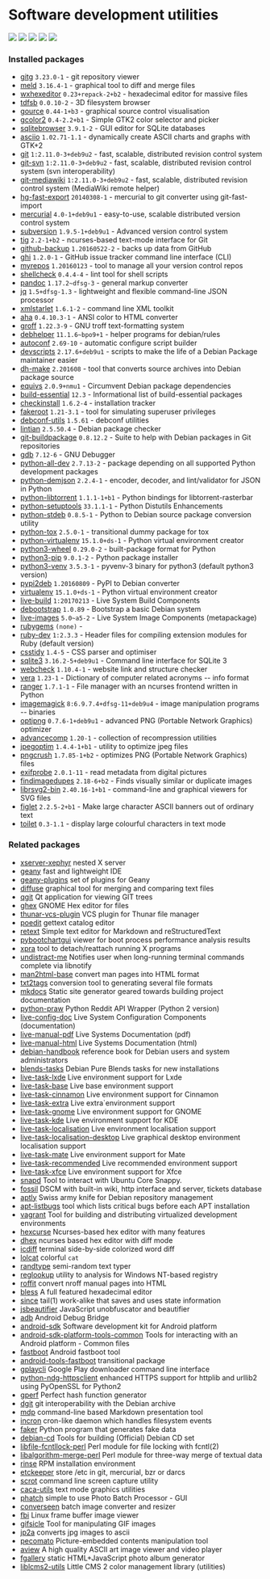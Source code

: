# Software development utilities

[![](https://screenshots.debian.net/thumbnail-with-version/meld/9001)](https://screenshots.debian.net/screenshot-with-version/meld/9001)
[![](https://screenshots.debian.net/thumbnail-with-version/gitg/9001)](https://screenshots.debian.net/screenshot-with-version/gitg/9001)
[![](https://screenshots.debian.net/thumbnail-with-version/wxhexeditor/9001)](https://screenshots.debian.net/screenshot-with-version/wxhexeditor/9001)
[![](https://screenshots.debian.net/thumbnail-with-version/gcolor2/9001)](https://screenshots.debian.net/screenshot-with-version/gcolor2/9001)
[![](https://screenshots.debian.net/thumbnail-with-version/tig/9001)](https://screenshots.debian.net/screenshot-with-version/tig/9001)





### Installed packages

* [gitg](https://packages.debian.org/stretch/gitg) `3.23.0-1` - git repository viewer
* [meld](https://packages.debian.org/stretch/meld) `3.16.4-1` - graphical tool to diff and merge files
* [wxhexeditor](https://packages.debian.org/stretch/wxhexeditor) `0.23+repack-2+b2` - hexadecimal editor for massive files
* [tdfsb](https://packages.debian.org/stretch/tdfsb) `0.0.10-2` - 3D filesystem browser
* [gource](https://packages.debian.org/stretch/gource) `0.44-1+b3` - graphical source control visualisation
* [gcolor2](https://packages.debian.org/stretch/gcolor2) `0.4-2.2+b1` - Simple GTK2 color selector and picker
* [sqlitebrowser](https://packages.debian.org/stretch/sqlitebrowser) `3.9.1-2` - GUI editor for SQLite databases
* [asciio](https://packages.debian.org/stretch/asciio) `1.02.71-1.1` - dynamically create ASCII charts and graphs with GTK+2
* [git](https://packages.debian.org/stretch/git) `1:2.11.0-3+deb9u2` - fast, scalable, distributed revision control system
* [git-svn](https://packages.debian.org/stretch/git-svn) `1:2.11.0-3+deb9u2` - fast, scalable, distributed revision control system (svn interoperability)
* [git-mediawiki](https://packages.debian.org/stretch/git-mediawiki) `1:2.11.0-3+deb9u2` - fast, scalable, distributed revision control system (MediaWiki remote helper)
* [hg-fast-export](https://packages.debian.org/stretch/hg-fast-export) `20140308-1` - mercurial to git converter using git-fast-import
* [mercurial](https://packages.debian.org/stretch/mercurial) `4.0-1+deb9u1` - easy-to-use, scalable distributed version control system
* [subversion](https://packages.debian.org/stretch/subversion) `1.9.5-1+deb9u1` - Advanced version control system
* [tig](https://packages.debian.org/stretch/tig) `2.2-1+b2` - ncurses-based text-mode interface for Git
* [github-backup](https://packages.debian.org/stretch/github-backup) `1.20160522-2` - backs up data from GitHub
* [ghi](https://packages.debian.org/stretch/ghi) `1.2.0-1` - GitHub issue tracker command line interface (CLI)
* [myrepos](https://packages.debian.org/stretch/myrepos) `1.20160123` - tool to manage all your version control repos
* [shellcheck](https://packages.debian.org/stretch/shellcheck) `0.4.4-4` - lint tool for shell scripts
* [pandoc](https://packages.debian.org/stretch/pandoc) `1.17.2~dfsg-3` - general markup converter
* [jq](https://packages.debian.org/stretch/jq) `1.5+dfsg-1.3` - lightweight and flexible command-line JSON processor
* [xmlstarlet](https://packages.debian.org/stretch/xmlstarlet) `1.6.1-2` - command line XML toolkit
* [aha](https://packages.debian.org/stretch/aha) `0.4.10.3-1` - ANSI color to HTML converter
* [groff](https://packages.debian.org/stretch/groff) `1.22.3-9` - GNU troff text-formatting system
* [debhelper](https://packages.debian.org/stretch/debhelper) `11.1.6~bpo9+1` - helper programs for debian/rules
* [autoconf](https://packages.debian.org/stretch/autoconf) `2.69-10` - automatic configure script builder
* [devscripts](https://packages.debian.org/stretch/devscripts) `2.17.6+deb9u1` - scripts to make the life of a Debian Package maintainer easier
* [dh-make](https://packages.debian.org/stretch/dh-make) `2.201608` - tool that converts source archives into Debian package source
* [equivs](https://packages.debian.org/stretch/equivs) `2.0.9+nmu1` - Circumvent Debian package dependencies
* [build-essential](https://packages.debian.org/stretch/build-essential) `12.3` - Informational list of build-essential packages
* [checkinstall](https://packages.debian.org/stretch/checkinstall) `1.6.2-4` - installation tracker
* [fakeroot](https://packages.debian.org/stretch/fakeroot) `1.21-3.1` - tool for simulating superuser privileges
* [debconf-utils](https://packages.debian.org/stretch/debconf-utils) `1.5.61` - debconf utilities
* [lintian](https://packages.debian.org/stretch/lintian) `2.5.50.4` - Debian package checker
* [git-buildpackage](https://packages.debian.org/stretch/git-buildpackage) `0.8.12.2` - Suite to help with Debian packages in Git repositories
* [gdb](https://packages.debian.org/stretch/gdb) `7.12-6` - GNU Debugger
* [python-all-dev](https://packages.debian.org/stretch/python-all-dev) `2.7.13-2` - package depending on all supported Python development packages
* [python-demjson](https://packages.debian.org/stretch/python-demjson) `2.2.4-1` - encoder, decoder, and lint/validator for JSON in Python
* [python-libtorrent](https://packages.debian.org/stretch/python-libtorrent) `1.1.1-1+b1` - Python bindings for libtorrent-rasterbar
* [python-setuptools](https://packages.debian.org/stretch/python-setuptools) `33.1.1-1` - Python Distutils Enhancements
* [python-stdeb](https://packages.debian.org/stretch/python-stdeb) `0.8.5-1` - Python to Debian source package conversion utility
* [python-tox](https://packages.debian.org/stretch/python-tox) `2.5.0-1` - transitional dummy package for tox
* [python-virtualenv](https://packages.debian.org/stretch/python-virtualenv) `15.1.0+ds-1` - Python virtual environment creator
* [python3-wheel](https://packages.debian.org/stretch/python3-wheel) `0.29.0-2` - built-package format for Python
* [python3-pip](https://packages.debian.org/stretch/python3-pip) `9.0.1-2` - Python package installer
* [python3-venv](https://packages.debian.org/stretch/python3-venv) `3.5.3-1` - pyvenv-3 binary for python3 (default python3 version)
* [pypi2deb](https://packages.debian.org/stretch/pypi2deb) `1.20160809` - PyPI to Debian converter
* [virtualenv](https://packages.debian.org/stretch/virtualenv) `15.1.0+ds-1` - Python virtual environment creator
* [live-build](https://packages.debian.org/stretch/live-build) `1:20170213` - Live System Build Components
* [debootstrap](https://packages.debian.org/stretch/debootstrap) `1.0.89` - Bootstrap a basic Debian system
* [live-images](https://packages.debian.org/stretch/live-images) `5.0~a5-2` - Live System Image Components (metapackage)
* [rubygems](https://packages.debian.org/stretch/rubygems) `(none)` - 
* [ruby-dev](https://packages.debian.org/stretch/ruby-dev) `1:2.3.3` - Header files for compiling extension modules for Ruby (default version)
* [csstidy](https://packages.debian.org/stretch/csstidy) `1.4-5` - CSS parser and optimiser
* [sqlite3](https://packages.debian.org/stretch/sqlite3) `3.16.2-5+deb9u1` - Command line interface for SQLite 3
* [webcheck](https://packages.debian.org/stretch/webcheck) `1.10.4-1` - website link and structure checker
* [vera](https://packages.debian.org/stretch/vera) `1.23-1` - Dictionary of computer related acronyms -- info format
* [ranger](https://packages.debian.org/stretch/ranger) `1.7.1-1` - File manager with an ncurses frontend written in Python
* [imagemagick](https://packages.debian.org/stretch/imagemagick) `8:6.9.7.4+dfsg-11+deb9u4` - image manipulation programs -- binaries
* [optipng](https://packages.debian.org/stretch/optipng) `0.7.6-1+deb9u1` - advanced PNG (Portable Network Graphics) optimizer
* [advancecomp](https://packages.debian.org/stretch/advancecomp) `1.20-1` - collection of recompression utilities
* [jpegoptim](https://packages.debian.org/stretch/jpegoptim) `1.4.4-1+b1` - utility to optimize jpeg files
* [pngcrush](https://packages.debian.org/stretch/pngcrush) `1.7.85-1+b2` - optimizes PNG (Portable Network Graphics) files
* [exifprobe](https://packages.debian.org/stretch/exifprobe) `2.0.1-11` - read metadata from digital pictures
* [findimagedupes](https://packages.debian.org/stretch/findimagedupes) `2.18-6+b2` - Finds visually similar or duplicate images
* [librsvg2-bin](https://packages.debian.org/stretch/librsvg2-bin) `2.40.16-1+b1` - command-line and graphical viewers for SVG files
* [figlet](https://packages.debian.org/stretch/figlet) `2.2.5-2+b1` - Make large character ASCII banners out of ordinary text
* [toilet](https://packages.debian.org/stretch/toilet) `0.3-1.1` - display large colourful characters in text mode

### Related packages

 * [xserver-xephyr](https://packages.debian.org/stretch/xserver-xephyr) nested X server
 * [geany](https://packages.debian.org/stretch/geany) fast and lightweight IDE
 * [geany-plugins](https://packages.debian.org/stretch/geany-plugins) set of plugins for Geany
 * [diffuse](https://packages.debian.org/stretch/diffuse) graphical tool for merging and comparing text files
 * [qgit](https://packages.debian.org/stretch/qgit) Qt application for viewing GIT trees
 * [ghex](https://packages.debian.org/stretch/ghex) GNOME Hex editor for files
 * [thunar-vcs-plugin](https://packages.debian.org/stretch/thunar-vcs-plugin) VCS plugin for Thunar file manager
 * [poedit](https://packages.debian.org/stretch/poedit) gettext catalog editor
 * [retext](https://packages.debian.org/stretch/retext) Simple text editor for Markdown and reStructuredText
 * [pybootchartgui](https://packages.debian.org/stretch/pybootchartgui) viewer for boot process performance analysis results
 * [xpra](https://packages.debian.org/stretch/xpra) tool to detach/reattach running X programs
 * [undistract-me](https://packages.debian.org/stretch/undistract-me) Notifies user when long-running terminal commands complete via libnotify
 * [man2html-base](https://packages.debian.org/stretch/man2html-base) convert man pages into HTML format
 * [txt2tags](https://packages.debian.org/stretch/txt2tags) conversion tool to generating several file formats
 * [mkdocs](https://packages.debian.org/stretch/mkdocs) Static site generator geared towards building project documentation
 * [python-praw](https://packages.debian.org/stretch/python-praw) Python Reddit API Wrapper (Python 2 version)
 * [live-config-doc](https://packages.debian.org/stretch/live-config-doc) Live System Configuration Components (documentation)
 * [live-manual-pdf](https://packages.debian.org/stretch/live-manual-pdf) Live Systems Documentation (pdf)
 * [live-manual-html](https://packages.debian.org/stretch/live-manual-html) Live Systems Documentation (html)
 * [debian-handbook](https://packages.debian.org/stretch/debian-handbook) reference book for Debian users and system administrators
 * [blends-tasks](https://packages.debian.org/stretch/blends-tasks) Debian Pure Blends tasks for new installations
 * [live-task-lxde](https://packages.debian.org/stretch/live-task-lxde) Live environment support for Lxde
 * [live-task-base](https://packages.debian.org/stretch/live-task-base) Live base environment support
 * [live-task-cinnamon](https://packages.debian.org/stretch/live-task-cinnamon) Live environment support for Cinnamon
 * [live-task-extra](https://packages.debian.org/stretch/live-task-extra) Live extra`environment support
 * [live-task-gnome](https://packages.debian.org/stretch/live-task-gnome) Live environment support for GNOME
 * [live-task-kde](https://packages.debian.org/stretch/live-task-kde) Live environment support for KDE
 * [live-task-localisation](https://packages.debian.org/stretch/live-task-localisation) Live environment localisation support
 * [live-task-localisation-desktop](https://packages.debian.org/stretch/live-task-localisation-desktop) Live graphical desktop environment localisation support
 * [live-task-mate](https://packages.debian.org/stretch/live-task-mate) Live environment support for Mate
 * [live-task-recommended](https://packages.debian.org/stretch/live-task-recommended) Live recommended environment support
 * [live-task-xfce](https://packages.debian.org/stretch/live-task-xfce) Live environment support for Xfce
 * [snapd](https://packages.debian.org/stretch/snapd) Tool to interact with Ubuntu Core Snappy.
 * [fossil](https://packages.debian.org/stretch/fossil) DSCM with built-in wiki, http interface and server, tickets database
 * [aptly](https://packages.debian.org/stretch/aptly) Swiss army knife for Debian repository management
 * [apt-listbugs](https://packages.debian.org/stretch/apt-listbugs) tool which lists critical bugs before each APT installation
 * [vagrant](https://packages.debian.org/stretch/vagrant) Tool for building and distributing virtualized development environments
 * [hexcurse](https://packages.debian.org/stretch/hexcurse) Ncurses-based hex editor with many features
 * [dhex](https://packages.debian.org/stretch/dhex) ncurses based hex editor with diff mode
 * [icdiff](https://packages.debian.org/stretch/icdiff) terminal side-by-side colorized word diff
 * [lolcat](https://packages.debian.org/stretch/lolcat) colorful `cat`
 * [randtype](https://packages.debian.org/stretch/randtype) semi-random text typer
 * [reglookup](https://packages.debian.org/stretch/reglookup) utility to analysis for Windows NT-based registry
 * [roffit](https://packages.debian.org/stretch/roffit) convert nroff manual pages into HTML
 * [bless](https://packages.debian.org/stretch/bless) A full featured hexadecimal editor
 * [since](https://packages.debian.org/stretch/since) tail(1) work-alike that saves and uses state information
 * [jsbeautifier](https://packages.debian.org/stretch/jsbeautifier) JavaScript unobfuscator and beautifier
 * [adb](https://packages.debian.org/stretch/adb) Android Debug Bridge
 * [android-sdk](https://packages.debian.org/stretch/android-sdk) Software development kit for Android platform
 * [android-sdk-platform-tools-common](https://packages.debian.org/stretch/android-sdk-platform-tools-common) Tools for interacting with an Android platform - Common files
 * [fastboot](https://packages.debian.org/stretch/fastboot) Android fastboot tool
 * [android-tools-fastboot](https://packages.debian.org/stretch/android-tools-fastboot) transitional package
 * [gplaycli](https://packages.debian.org/stretch/gplaycli) Google Play downloader command line interface
 * [python-ndg-httpsclient](https://packages.debian.org/stretch/python-ndg-httpsclient) enhanced HTTPS support for httplib and urllib2 using PyOpenSSL for Python2
 * [gperf](https://packages.debian.org/stretch/gperf) Perfect hash function generator
 * [dgit](https://packages.debian.org/stretch/dgit) git interoperability with the Debian archive
 * [mdp](https://packages.debian.org/stretch/mdp) command-line based Markdown presentation tool
 * [incron](https://packages.debian.org/stretch/incron) cron-like daemon which handles filesystem events
 * [faker](https://packages.debian.org/stretch/faker) Python program that generates fake data
 * [debian-cd](https://packages.debian.org/stretch/debian-cd) Tools for building (Official) Debian CD set
 * [libfile-fcntllock-perl](https://packages.debian.org/stretch/libfile-fcntllock-perl) Perl module for file locking with fcntl(2)
 * [libalgorithm-merge-perl](https://packages.debian.org/stretch/libalgorithm-merge-perl) Perl module for three-way merge of textual data
 * [rinse](https://packages.debian.org/stretch/rinse) RPM installation environment
 * [etckeeper](https://packages.debian.org/stretch/etckeeper) store /etc in git, mercurial, bzr or darcs
 * [scrot](https://packages.debian.org/stretch/scrot) command line screen capture utility
 * [caca-utils](https://packages.debian.org/stretch/caca-utils) text mode graphics utilities
 * [phatch](https://packages.debian.org/stretch/phatch) simple to use Photo Batch Processor - GUI
 * [converseen](https://packages.debian.org/stretch/converseen) batch image converter and resizer
 * [fbi](https://packages.debian.org/stretch/fbi) Linux frame buffer image viewer
 * [gifsicle](https://packages.debian.org/stretch/gifsicle) Tool for manipulating GIF images
 * [jp2a](https://packages.debian.org/stretch/jp2a) converts jpg images to ascii
 * [pecomato](https://packages.debian.org/stretch/pecomato) Picture-embedded contents manipulation tool
 * [aview](https://packages.debian.org/stretch/aview) A high quality ASCII art image viewer and video player
 * [fgallery](https://packages.debian.org/stretch/fgallery) static HTML+JavaScript photo album generator
 * [liblcms2-utils](https://packages.debian.org/stretch/liblcms2-utils) Little CMS 2 color management library (utilities)
